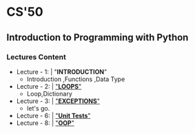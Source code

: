 # CS'50

## Introduction to Programming with Python

### Lectures Content

* Lecture - 1: | "**INTRODUCTION**"
  * Introduction ,Functions ,Data Type
* Lecture - 2: | ["**LOOPS**"](./lec_3_w2%20loops/)
  * Loop,Dictionary
* Lecture - 3: | ["**EXCEPTIONS**"](./lec_4_w3%20exceptions/)
  * let's go.
* Lecture - 6: | ["**Unit Tests**"](./lec_6_w5%20unit%20tests/README.md)
* Lecture - 8: | ["**OOP**"](./lec_8_oop/README.md)
  